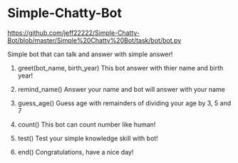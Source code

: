 # Simple-Chatty-Bot

https://github.com/jeff22222/Simple-Chatty-Bot/blob/master/Simple%20Chatty%20Bot/task/bot/bot.py

Simple bot that can talk and answer with simple answer!

1. greet(bot_name, birth_year)
   This bot answer with thier name and birth year!

2. remind_name()
   Answer your name and bot will answer with your name
   
3. guess_age()
   Guess age with remainders of dividing your age by 3, 5 and 7 
   
4. count()
   This bot can count number like human!
   
5. test()
   Test your simple knowledge skill with bot!
   
6. end()
    Congratulations, have a nice day! 

